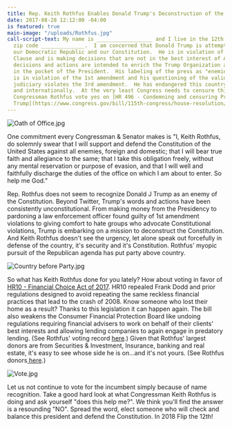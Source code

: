 ```yaml
---
title: Rep. Keith Rothfus Enables Donald Trump's Deconstruction of the Constitution
date: 2017-08-28 12:12:00 -04:00
is featured: true
main-image: "/uploads/Rothfus.jpg"
call-script-text: My name is __________________ and I live in the 12th district in
  zip code ______________.  I am concerned that Donald Trump is attempting to destroy
  our Democratic Republic and our Constitution.  He is in violation of the Emoluments
  Clause and is making decisions that are not in the best interest of Americans.  These
  decisions and actions are intended to enrich the Trump Organization and put money
  in the pocket of the President.  His labeling of the press as "enemies of the people"
  is in violation of the 1st amendment and his questioning of the validity of the
  judiciary violates the 3rd amendment.  He has endangered this country both domestically
  and internationally.  At the very least Congress needs to censure this president.  Will
  Congressman Rothfus vote yes on [HR 496 - Condemning and censuring President Donald
  Trump](https://www.congress.gov/bill/115th-congress/house-resolution/496)
---
```


![Oath of Office.jpg](/uploads/Oath%20of%20Office.jpg)

One commitment every Congressman & Senator makes is  "I, Keith Rothfus, do solemnly swear  that I will support and defend the Constitution of the United States against all enemies, foreign and domestic; that I will bear true faith and allegiance to the same; that I take this obligation freely, without any mental reservation or purpose of evasion, and that I will well and faithfully discharge the duties of the office on which I am about to enter. So help me God.”

Rep. Rothfus does not seem to recognize Donald J Trump as an enemy of the Constitution.  Beyond Twitter, Trump's words and actions have been consistently unconstitutional.  From making money from the Presidency to pardoning a law enforcement officer found guilty of 1st amendment violations to giving comfort to hate groups who advocate Constitutional violations, Trump is embarking on a mission to deconstruct the Constitution.  And Keith Rothfus doesn't see the urgency, let alone speak out forcefully in defense of the country, it's security and it's Constitution.  Rothfus' myopic pursuit of the Republican agenda has put party above country.

![Country before Party.jpg](/uploads/Country%20before%20Party.jpg)

So what has Keith Rothfus done for you lately?  How about voting in favor of [HR10 - Financial Choice Act of 2017](https://votesmart.org/bill/22915/financial-choice-act-of-2017#.WaRBniiGNPY).  HR10 repealed Frank Dodd and prior regulations designed to avoid repeating the same reckless financial practices that lead to the crash of 2008.  Know someone who lost their home as a result?  Thanks to this legislation it can happen again.  The bill also weakens the Consumer Financial Protection Board like undoing regulations requiring financial advisers to work on behalf of their clients' best interests and allowing lending companies to again engage in predatory lending. (See Rothfus' voting record [here](https://votesmart.org/candidate/key-votes/119466/keith-rothfus#.WaQ7_SiGNPZ).) Given that Rothfus' largest donors are from Securities & Investment, Insurance, banking and real estate, it's easy to see whose side he is on...and it's not yours.  (See Rothfus donors[ here](http://www.opensecrets.org/members-of-congress/summary?cid=N00031253&cycle=2018&type=C).)

![Vote.jpg](/uploads/Vote.jpg)

Let us not continue to vote for the incumbent simply because of name recognition.  Take a good hard look at what Congressman Keith Rothfus is doing and ask yourself "does this help me?".  We think you'll find the answer is a resounding "NO".  Spread the word, elect someone who will check and balance this president and defend the Constitution.  In 2018 Flip the 12th!